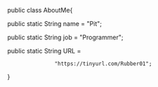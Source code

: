 public class AboutMe{

   public static String name = "Pit";
   
   public static String job = "Programmer";
   
   public static String URL = 
   
                   "https://tinyurl.com/Rubber01";
                   
}
